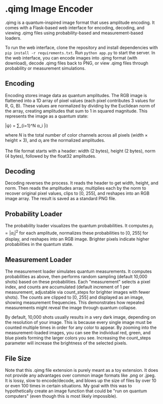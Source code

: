 # .qimg Image Encoder

.qimg is a quantum-inspired image format that uses amplitude encoding. It comes with a Flask-based web interface for encoding, decoding, and viewing .qimg files using probability-based and measurement-based loaders.

To run the web interface, clone the repository and install dependencies with `pip install -r requirements.txt`. Run `python app.py` to start the server. In the web interface, you can encode images into .qimg format (with download), decode .qimg files back to PNG, or view .qimg files through probability or measurement simulations.

## Encoding

Encoding stores image data as quantum amplitudes. The RGB image is flattened into a 1D array of pixel values (each pixel contributes 3 values for R, G, B). These values are normalized by dividing by the Euclidean norm of the array, creating amplitudes that sum to 1 in squared magnitude. This represents the image as a quantum state:

|ψ⟩ = ∑\_{i=1}^N α_i |i⟩

where $N$ is the total number of color channels across all pixels (width × height × 3), and $\alpha_i$ are the normalized amplitudes.

The file format starts with a header: width (2 bytes), height (2 bytes), norm (4 bytes), followed by the float32 amplitudes.

## Decoding

Decoding reverses the process. It reads the header to get width, height, and norm. Then reads the amplitudes array, multiplies each by the norm to recover original pixel values, clips to [0, 255], and reshapes into an RGB image array. The result is saved as a standard PNG file.

## Probability Loader

The probability loader visualizes the quantum probabilities. It computes $p_i = |\alpha_i|^2$ for each amplitude, normalizes these probabilities to [0, 255] for display, and reshapes into an RGB image. Brighter pixels indicate higher probabilities in the quantum state.

## Measurement Loader

The measurement loader simulates quantum measurements. It computes probabilities as above, then performs random sampling (default 10,000 shots) based on these probabilities. Each "measurement" selects a pixel index, and counts are accumulated (default increment of 1 per measurement, adjustable via count_steps for brighter images with fewer shots). The counts are clipped to [0, 255] and displayed as an image, showing measurement frequencies. This demonstrates how repeated measurements might reveal the image through quantum collapse.

By default, 10,000 shots usually results in a very dark image, depending on the resolution of your image. This is because every single image must be counted multiple times in order for any color to appear. By zooming into the measurement-loaded images, you can see the individual red, green, and blue pixels forming the larger colors you see. Increasing the count_steps parameter will increase the brightness of the selected pixels.

## File Size

Note that this .qimg file extension is purely meant as a toy extension. It does not provide any advantages over common image formats like .png or .jpeg. It is lossy, slow to encode/decode, and blows up the size of files by over 10 or even 100 times in certain situations. My goal with this was to hypothetically create an image function that could be "run on quantum computers" (even though this is most likely impossible).
